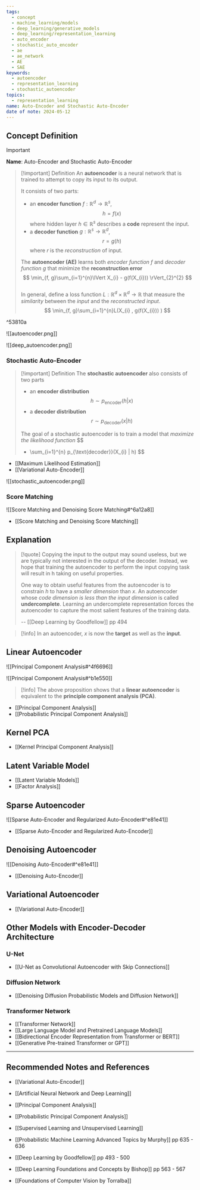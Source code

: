 ```yaml
---
tags:
  - concept
  - machine_learning/models
  - deep_learning/generative_models
  - deep_learning/representation_learning
  - auto_encoder
  - stochastic_auto_encoder
  - ae
  - ae_network
  - AE
  - SAE
keywords:
  - autoencoder
  - representation_learning
  - stochastic_autoencoder
topics:
  - representation_learning
name: Auto-Encoder and Stochastic Auto-Encoder
date of note: 2024-05-12
---
```


## Concept Definition

>[!important]
>**Name**: Auto-Encoder and Stochastic Auto-Encoder

>[!important] Definition
>An **autoencoder** is a neural network that is trained to attempt to copy its input to its output.
>
>It consists of two parts:
>- an **encoder function**  $f: \mathbb{R}^{d} \to \mathbb{R}^{s}$,  $$h = f(x)$$ where hidden layer $h\in \mathbb{R}^{s}$ describes a **code** represent the input. 
>- a **decoder function** $g: \mathbb{R}^{s} \to \mathbb{R}^{d}$, $$r = g(h)$$ where $r$ is the *reconstruction* of input.
>  
>The **autoencoder (AE)** learns both *encoder function* $f$ and *decoder function* $g$ that minimize the **reconstruction error** 
>$$
>\min_{f, g}\sum_{i=1}^{n}\lVert X_{i} - g(f(X_{i}))  \rVert_{2}^{2} 
>$$   
>In general, define a loss function $L: \mathbb{R}^{d} \times \mathbb{R}^{d} \to \mathbb{R}$ that measure the *similarity* between the *input* and the *reconstructed input*.
>$$
>\min_{f, g}\sum_{i=1}^{n}L(X_{i} , g(f(X_{i})) )
>$$   

^53810a

![[autoencoder.png]]

![[deep_autoencoder.png]]


### Stochastic Auto-Encoder

>[!important] Definition
>The **stochastic autoencoder** also consists of two parts
>- an **encoder distribution** $$h \sim p_{\text{encoder}}(h | x)$$
>- a **decoder distribution** $$r \sim p_{\text{decoder}}(x | h)$$
> 
>The goal of a stochastic autoencoder is to train a model that *maximize the likelihood function*
>$$
> - \sum_{i=1}^{n} p_{\text{decoder}}(X_{i} | h)
>$$

- [[Maximum Likelihood Estimation]]
- [[Variational Auto-Encoder]]

![[stochastic_autoencoder.png]]


### Score Matching

![[Score Matching and Denoising Score Matching#^6a12a8]]

- [[Score Matching and Denoising Score Matching]]


## Explanation

>[!quote]
>Copying the input to the output may sound useless, but we are typically not interested in the output of the decoder. Instead, we hope that training the autoencoder to perform the input copying task will result in h taking on useful properties.  
>
>One way to obtain useful features from the autoencoder is to constrain $h$ to have a *smaller dimension* than $x$. An autoencoder whose *code dimension is less than the input dimension* is called **undercomplete**. Learning an undercomplete representation forces the autoencoder to capture the most salient features of the training data.
>
>-- [[Deep Learning by Goodfellow]] pp 494

>[!info]
>In an autoencoder, $x$ is now the **target** as well as the **input**.



## Linear Autoencoder

![[Principal Component Analysis#^4f6696]]

![[Principal Component Analysis#^b1e550]]

>[!info]
>The above proposition shows that a **linear autoencoder** is equivalent to the **principle component analysis (PCA)**.

- [[Principal Component Analysis]]
- [[Probabilistic Principal Component Analysis]]

## Kernel PCA

- [[Kernel Principal Component Analysis]]

## Latent Variable Model

- [[Latent Variable Models]]
- [[Factor Analysis]]

## Sparse Autoencoder

![[Sparse Auto-Encoder and Regularized Auto-Encoder#^e81e41]]

- [[Sparse Auto-Encoder and Regularized Auto-Encoder]]

## Denoising Autoencoder

![[Denoising Auto-Encoder#^e81e41]]

- [[Denoising Auto-Encoder]]


## Variational Autoencoder

- [[Variational Auto-Encoder]]


## Other Models with Encoder-Decoder Architecture

### U-Net

- [[U-Net as Convolutional Autoencoder with Skip Connections]]

### Diffusion Network

- [[Denoising Diffusion Probabilistic Models and Diffusion Network]]

### Transformer Network

- [[Transformer Network]]
- [[Large Language Model and Pretrained Language Models]]
- [[Bidirectional Encoder Representation from Transformer or BERT]]
- [[Generative Pre-trained Transformer or GPT]]




-----------
##  Recommended Notes and References



- [[Variational Auto-Encoder]]
- [[Artificial Neural Network and Deep Learning]]

- [[Principal Component Analysis]]
- [[Probabilistic Principal Component Analysis]]
- [[Supervised Learning and Unsupervised Learning]]


- [[Probabilistic Machine Learning Advanced Topics by Murphy]] pp 635 - 636
- [[Deep Learning by Goodfellow]] pp 493 - 500
- [[Deep Learning Foundations and Concepts by Bishop]] pp 563 - 567
- [[Foundations of Computer Vision by Torralba]] 